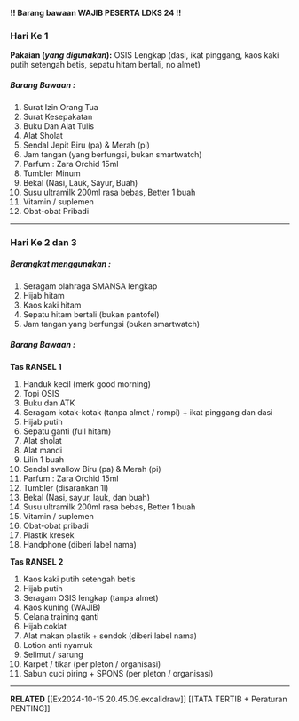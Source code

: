 **!! Barang bawaan WAJIB PESERTA LDKS 24 !!**
### **Hari Ke 1**
**Pakaian (_yang digunakan_):**
OSIS Lengkap (dasi, ikat pinggang, kaos kaki putih setengah betis, sepatu hitam bertali, no almet)

##### **Barang Bawaan :**
1. Surat Izin Orang Tua
2. Surat Kesepakatan
3. Buku Dan Alat Tulis
4. Alat Sholat
5. Sendal Jepit Biru (pa) & Merah (pi)
6. Jam tangan (yang berfungsi, bukan smartwatch)
7. Parfum : Zara Orchid 15ml
8. Tumbler Minum
9. Bekal (Nasi, Lauk, Sayur, Buah)
10. Susu ultramilk 200ml rasa bebas, Better 1 buah
11. Vitamin / suplemen
12. Obat-obat Pribadi

---

### **Hari Ke 2 dan 3**

##### **Berangkat menggunakan :**
1. Seragam olahraga SMANSA lengkap
2. Hijab hitam
3. Kaos kaki hitam
4. Sepatu hitam bertali (bukan pantofel)
5. Jam tangan yang berfungsi (bukan smartwatch)

##### **Barang Bawaan :**
**Tas RANSEL 1**
1. Handuk kecil (merk good morning)
2. Topi OSIS
3. Buku dan ATK
4. Seragam kotak-kotak (tanpa almet / rompi) + ikat pinggang dan dasi
5. Hijab putih
6. Sepatu ganti (full hitam)
7. Alat sholat
8. Alat mandi
9. Lilin 1 buah
10. Sendal swallow Biru (pa) & Merah (pi)
11. Parfum : Zara Orchid 15ml
12. Tumbler (disarankan 1l)
13. Bekal (Nasi, sayur, lauk, dan buah)
14. Susu ultramilk 200ml rasa bebas, Better 1 buah
15. Vitamin / suplemen
16. Obat-obat pribadi
17. Plastik kresek
18. Handphone (diberi label nama)

**Tas RANSEL 2**
1. Kaos kaki putih setengah betis
2. Hijab putih
3. Seragam OSIS lengkap (tanpa almet)
4. Kaos kuning (WAJIB)
5. Celana training ganti
6. Hijab coklat
7. Alat makan plastik + sendok (diberi label nama)
8. Lotion anti nyamuk
9. Selimut / sarung
10. Karpet / tikar (per pleton / organisasi)
11. Sabun cuci piring + SPONS (per pleton / organisasi)

---

**RELATED**
[[Ex2024-10-15 20.45.09.excalidraw]]
[[TATA TERTIB + Peraturan PENTING]]